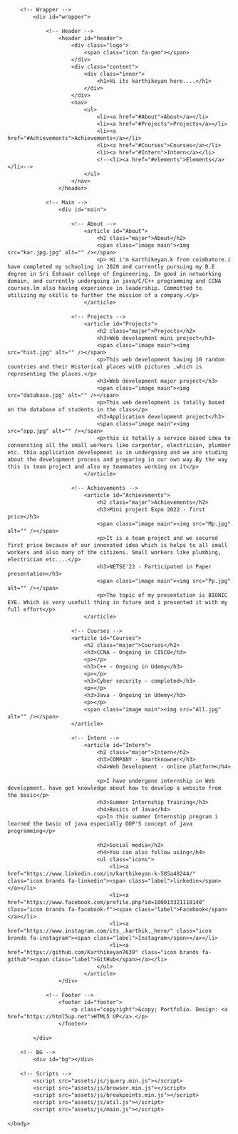 <!DOCTYPE HTML>
<!--
	Dimension by HTML5 UP
	html5up.net | @ajlkn
	Free for personal and commercial use under the CCA 3.0 license (html5up.net/license)
-->
<html>
	<head>
		<title>Mine</title>
		<meta charset="utf-8" />
		<meta name="viewport" content="width=device-width, initial-scale=1, user-scalable=no" />
		<link rel="stylesheet" href="assets/css/main.css" />
		<noscript><link rel="stylesheet" href="assets/css/noscript.css" /></noscript>
	</head>
	<body class="is-preload">

		<!-- Wrapper -->
			<div id="wrapper">

				<!-- Header -->
					<header id="header">
						<div class="logo">
							<span class="icon fa-gem"></span>
						</div>
						<div class="content">
							<div class="inner">
								<h1>Hi its karthikeyan here....</h1>
							</div>
						</div>
						<nav>
							<ul>
								<li><a href="#About">About</a></li>
								<li><a href="#Projects">Projects</a></li>
								<li><a href="#Achievements">Achievements</a></li>
								<li><a href="#Courses">Courses</a></li>
								<li><a href="#Intern">Intern</a></li>
								<!--<li><a href="#elements">Elements</a></li>-->
							</ul>
						</nav>
					</header>

				<!-- Main -->
					<div id="main">

						<!-- About -->
							<article id="About">
								<h2 class="major">About</h2>
								<span class="image main"><img src="kar.jpg.jpg" alt="" /></span>
								<p> Hi i'm karthikeyan.k from coimbatore.i have completed my schooling in 2020 and currently pursuing my B.E degree in Sri Eshswar college of Engineering. Im good in networking domain, and currently undergoing in java/C/C++ programming and CCNA courses.lm also having experience in leadership. Committed to utilizing my skills to further the mission of a company.</p>
							</article>

						<!-- Projects -->
							<article id="Projects">
								<h2 class="major">Projects</h2>
								<h3>Web development mini project</h3>
								<span class="image main"><img src="hist.jpg" alt="" /></span>
								<p>This web development having 10 random countries and their Historical places with pictures ,which is representing the places.</p>
								<h3>Web development major project</h3>
								<span class="image main"><img src="database.jpg" alt="" /></span>
								<p>This web development is totally based on the database of students in the class</p>
								<h3>Application development project</h3>
								<span class="image main"><img src="app.jpg" alt="" /></span>
								<p>this is totally a service based idea to connencting all the small workers like carpenter, electrician, plumber etc. thia application development is in undergoing and we are studing about the development process and preparing in our own way.By the way this is team project and also my teammates working on it</p>
							</article>

						<!-- Achievements -->
							<article id="Achievements">
								<h2 class="major">Achievements</h2>
								<h3>Mini project Expo 2022 - first price</h3>
								<span class="image main"><img src="Mp.jpg" alt="" /></span>
								<p>It is a team project and we secured first price because of our innovated idea which is helps to all small workers and also many of the citizens. Small workers like plumbing, electrician etc....</p>
								<h3>NETSE'22 - Participated in Paper presentation</h3>
								<span class="image main"><img src="Pp.jpg" alt="" /></span>
								<p>The topic of my presentation is BIONIC EYE. Which is very usefull thing in future and i presented it with my full effort</p>
							</article>

						<!-- Courses -->
						<article id="Courses">
							<h2 class="major">Courses</h2>
							<h3>CCNA - Ongoing in CISCO</h3>
							<p></p>
							<h3>C++ - Ongoing in Udemy</h3>
							<p></p>
							<h3>Cyber security - completed</h3>
							<p></p>
							<h3>Java - Ongoing in Udemy</h3>
							<p></p>
							<span class="image main"><img src="All.jpg" alt="" /></span>
						</article>

						<!-- Intern -->
							<article id="Intern">
								<h2 class="major">Intern</h2>
								<h3>COMPANY - Smartknowner</h3>
								<h4>Web Development - online platform</h4>
								
								<p>I have undergone internship in Web development. have got knowledge about how to develop a website from the basic</p>
								<h3>Summer Internship Training</h3>
								<h4>Basics of Java</h4>
								<p>In this summer Internship program i learned the basic of java especially OOP'S concept of java programming</p>
							
								<h2>Social media</h2>
								<h4>You can also follow using</h4>
								<ul class="icons">
									<li><a href="https://www.linkedin.com/in/karthikeyan-k-585a48244/" class="icon brands fa-linkedin"><span class="label">linkedin</span></a></li>
									<li><a href="https://www.facebook.com/profile.php?id=100013321110140" class="icon brands fa-facebook-f"><span class="label">Facebook</span></a></li>
									<li><a href="https://www.instagram.com/its_.karthik._here/" class="icon brands fa-instagram"><span class="label">Instagram</span></a></li>
									<li><a href="https://github.com/Karthikeyan7639" class="icon brands fa-github"><span class="label">GitHub</span></a></li>
								</ul>
							</article>
					</div>

				<!-- Footer -->
					<footer id="footer">
						<p class="copyright">&copy; Portfolio. Design: <a href="https://html5up.net">HTML5 UP</a>.</p>
					</footer>

			</div>

		<!-- BG -->
			<div id="bg"></div>

		<!-- Scripts -->
			<script src="assets/js/jquery.min.js"></script>
			<script src="assets/js/browser.min.js"></script>
			<script src="assets/js/breakpoints.min.js"></script>
			<script src="assets/js/util.js"></script>
			<script src="assets/js/main.js"></script>

	</body>
</html>

